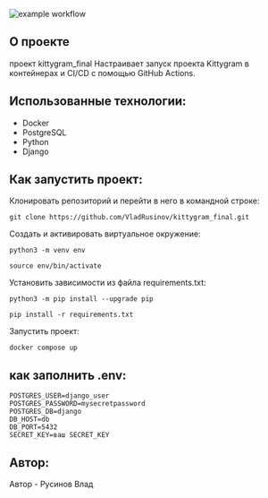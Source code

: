 ![example workflow](https://github.com/VladRusinov/kittygram_final/actions/workflows/main.yml/badge.svg)
## О проекте
проект kittygram_final Настраивает запуск проекта Kittygram в контейнерах и CI/CD с помощью GitHub Actions.

## Использованные технологии:
- Docker
- PostgreSQL
- Python
- Django


## Как запустить проект:

Клонировать репозиторий и перейти в него в командной строке:

```
git clone https://github.com/VladRusinov/kittygram_final.git
```
Cоздать и активировать виртуальное окружение:

```
python3 -m venv env
```

```
source env/bin/activate
```

Установить зависимости из файла requirements.txt:

```
python3 -m pip install --upgrade pip
```

```
pip install -r requirements.txt
```
Запустить проект:

```
docker compose up
```

## как заполнить .env:
```
POSTGRES_USER=django_user
POSTGRES_PASSWORD=mysecretpassword
POSTGRES_DB=django
DB_HOST=db
DB_PORT=5432
SECRET_KEY=ваш SECRET_KEY
```

## Автор:

Автор - Русинов Влад
